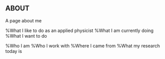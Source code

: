 ## ABOUT
A page about me


%What I like to do as an applied physicist
%What I am currently doing
%What I want to do


%Who I am
%Who I work with
%Where I came from
%What my research today is



